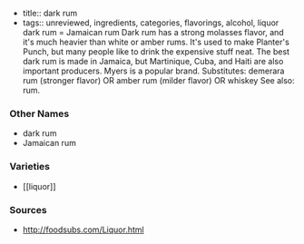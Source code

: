 - title:: dark rum
- tags:: unreviewed, ingredients, categories, flavorings, alcohol, liquor
dark rum = Jamaican rum Dark rum has a strong molasses flavor, and it's much heavier than white or amber rums. It's used to make Planter's Punch, but many people like to drink the expensive stuff neat. The best dark rum is made in Jamaica, but Martinique, Cuba, and Haiti are also important producers. Myers is a popular brand. Substitutes: demerara rum (stronger flavor) OR amber rum (milder flavor) OR whiskey See also: rum.

### Other Names

* dark rum
* Jamaican rum

### Varieties

* [[liquor]]

### Sources
* http://foodsubs.com/Liquor.html
